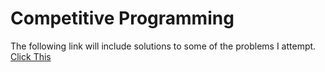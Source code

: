 # Competitive Programming
The following link will include solutions to some of the problems I attempt.
[Click This](https://github.com/jessechoe10/CP/tree/master)
